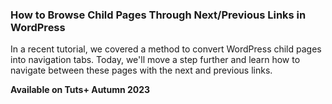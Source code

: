 ### How to Browse Child Pages Through Next/Previous Links in WordPress

In a recent tutorial, we covered a method to convert WordPress child pages into navigation tabs. Today, we'll move a step further and learn how to navigate between these pages with the next and previous links.

**Available on Tuts+ Autumn 2023**
